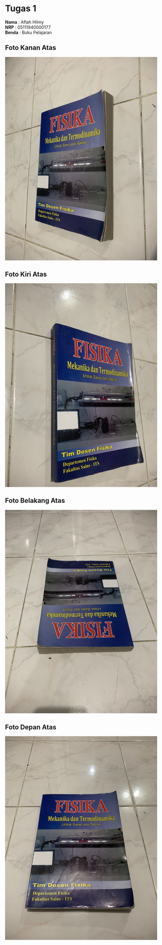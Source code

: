 # Tugas 1

**Nama** : Aflah Hilmy <br>
**NRP** : 05111940000177 <br>
**Benda** : Buku Pelajaran <br>

## Foto Kanan Atas
<img src="/img/kanan.jpg" width="500">

## Foto Kiri Atas
<img src="/img/kiri.jpg" width="500">

## Foto Belakang Atas
<img src="/img/belakang.jpg" width="500">

## Foto Depan Atas
<img src="/img/depan.jpg" width="500">
